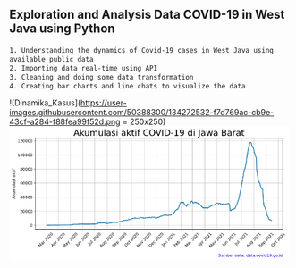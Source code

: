 ## Exploration and Analysis Data COVID-19 in West Java using Python
    1. Understanding the dynamics of Covid-19 cases in West Java using available public data
    2. Importing data real-time using API
    3. Cleaning and doing some data transformation
    4. Creating bar charts and line chats to visualize the data
    
   ![Dinamika_Kasus](https://user-images.githubusercontent.com/50388300/134272532-f7d769ac-cb9e-43cf-a284-f88fea99f52d.png = 250x250)
   <img src="https://github.com/virarkh/COVID-19/blob/master/IMG/Akumulasi_Aktif.png" width="500">
